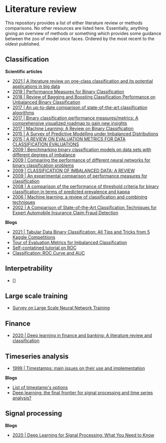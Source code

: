 # Literature review
This repository provides a list of either literature review or methods comparisons. No other resources are listed here. Essentially, anything giving an overview of methods or something which provides some guidance between the zoo of model once faces. Ordered by the most recent to the oldest published.

## Classification
**Scientific articles**

- [2021 | A literature review on one-class classification and its potential applications in big data](https://journalofbigdata.springeropen.com/articles/10.1186/s40537-021-00514-x)
- [2019 | Performance Measures for Binary Classification](https://www.sciencedirect.com/science/article/pii/B9780128096338203518?via%3Dihub)
- [2018 | Review of Bagging and Boosting Classification Performance on Unbalanced Binary Classification](https://ieeexplore.ieee.org/abstract/document/8692138)
- [2017 | An up-to-date comparison of state-of-the-art classification algorithms](https://www.sciencedirect.com/science/article/abs/pii/S0957417417302397?via%3Dihub)
- [2017 | Binary classification performance measures/metrics: A comprehensive visualized roadmap to gain new insights](https://ieeexplore.ieee.org/abstract/document/8093539)
- [2017 | Machine Learning: A Review on Binary Classification](https://www.ijcaonline.org/archives/volume160/number7/kumari-2017-ijca-913083.pdf)
- [2015 | A Survey of Predictive Modelling under Imbalanced Distributions](https://arxiv.org/abs/1505.01658)
- [2015 | A REVIEW ON EVALUATION METRICS FOR DATA CLASSIFICATION EVALUATIONS](https://d1wqtxts1xzle7.cloudfront.net/37219940/5215ijdkp01-with-cover-page-v2.pdf?Expires=1645649176&Signature=XkrXsjH~vaxPmIKWKH8D8hO3W~IoKdFf3ubA-NJ856wUQepLg8ZoDp-Khw0aSUvKDgQQRIU1eb4aXaPYeGpz0E65RIuv2ZySsJmCtn5elrvolwXjNzE0cmAAd0-tQncmsUMqKuVCzKQLyBFJVPqY2KPs2L6fjuFx4cmi7HeSVw6rRdk~s52kd9JO1lrOtn5tXpg0LCz6zZvRi2wsyZOvoF~3rFmptEZtdwJ0hYRoa7UxjHY~VBq0wUtZ2fquJe0w9nHXWzGvMIOpbNFmUdLt--KSrAGk0FY8tK0qNssNlerRyUfltDMSDSbI5quAk7HtAQpfSApArXepSExOfflhAw__&Key-Pair-Id=APKAJLOHF5GGSLRBV4ZA)
- [2009 | Benchmarking binary classification models on data sets with different degrees of imbalance](https://link.springer.com/article/10.1007/s11704-009-0027-1)
- [2009 | Comparing the performance of different neural networks for binary classification problems](https://ieeexplore.ieee.org/abstract/document/5340935)
- [2009 | CLASSIFICATION OF IMBALANCED DATA: A REVIEW](https://www.worldscientific.com/doi/abs/10.1142/S0218001409007326)
- [2009 | An experimental comparison of performance measures for classification](https://www.sciencedirect.com/science/article/abs/pii/S0167865508002687)
- [2008 | A comparison of the performance of threshold criteria for binary classification in terms of predicted prevalence and kappa](https://www.sciencedirect.com/science/article/abs/pii/S0304380008002275)
- [2006 | Machine learning: a review of classification and combining techniques](https://link.springer.com/article/10.1007/s10462-007-9052-3)
- [2002 | A Comparison of State-of-the-Art Classification Techniques for Expert Automobile Insurance Claim Fraud Detection](https://www.jstor.org/stable/1558683)

**Blogs**
- [2021 | Tabular Data Binary Classification: All Tips and Tricks from 5 Kaggle Competitions](https://neptune.ai/blog/tabular-data-binary-classification-tips-and-tricks-from-5-kaggle-competitions)
- [Tour of Evaluation Metrics for Imbalanced Classification](https://machinelearningmastery.com/tour-of-evaluation-metrics-for-imbalanced-classification/)
- [Self-contatined tutorial on ROC](https://www.sheffield.ac.uk/polopoly_fs/1.885164!/file/83_ROCCurves.pdf)
- [Classification: ROC Curve and AUC](https://developers.google.com/machine-learning/crash-course/classification/roc-and-auc)

## Interpetrability
- []

## Large scale training
- [Survey on Large Scale Neural Network Training](https://arxiv.org/abs/2202.10435)

## Finance
- [2020 | Deep learning in finance and banking: A literature review and classification](https://fbr.springeropen.com/articles/10.1186/s11782-020-00082-6)

## Timeseries analysis
- [1999 | Timestamps: main issues on their use and implementation](https://ieeexplore.ieee.org/document/805196)

**Blogs**
- [List of timestamp's options](https://help.sumologic.com/03Send-Data/Sources/04Reference-Information-for-Sources/Timestamps%2C-Time-Zones%2C-Time-Ranges%2C-and-Date-Formats)
- [Deep learning: the final frontier for signal processing and time series analysis?](https://alexrachnog.medium.com/deep-learning-the-final-frontier-for-signal-processing-and-time-series-analysis-734307167ad6)

## Signal processing

**Blogs**
- [2020 | Deep Learning for Signal Processing: What You Need to Know](https://www.kdnuggets.com/2020/07/deep-learning-signal-processing.html)


